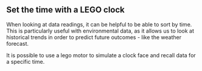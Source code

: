 ## Set the time with a LEGO clock

When looking at data readings, it can be helpful to be able to sort by time. This is particularly useful with environmental data, as it allows us to look at historical trends in order to predict future outcomes - like the weather forecast. 

It is possible to use a lego motor to simulate a clock face and recall data for a specific time. 